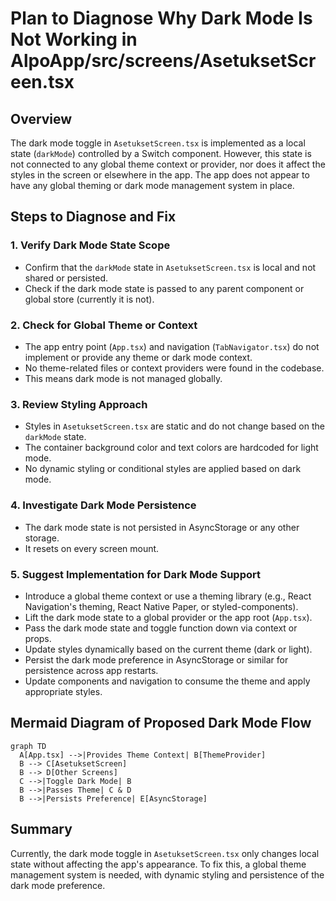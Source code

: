# Plan to Diagnose Why Dark Mode Is Not Working in AlpoApp/src/screens/AsetuksetScreen.tsx

## Overview
The dark mode toggle in `AsetuksetScreen.tsx` is implemented as a local state (`darkMode`) controlled by a Switch component. However, this state is not connected to any global theme context or provider, nor does it affect the styles in the screen or elsewhere in the app. The app does not appear to have any global theming or dark mode management system in place.

## Steps to Diagnose and Fix

### 1. Verify Dark Mode State Scope
- Confirm that the `darkMode` state in `AsetuksetScreen.tsx` is local and not shared or persisted.
- Check if the dark mode state is passed to any parent component or global store (currently it is not).

### 2. Check for Global Theme or Context
- The app entry point (`App.tsx`) and navigation (`TabNavigator.tsx`) do not implement or provide any theme or dark mode context.
- No theme-related files or context providers were found in the codebase.
- This means dark mode is not managed globally.

### 3. Review Styling Approach
- Styles in `AsetuksetScreen.tsx` are static and do not change based on the `darkMode` state.
- The container background color and text colors are hardcoded for light mode.
- No dynamic styling or conditional styles are applied based on dark mode.

### 4. Investigate Dark Mode Persistence
- The dark mode state is not persisted in AsyncStorage or any other storage.
- It resets on every screen mount.

### 5. Suggest Implementation for Dark Mode Support
- Introduce a global theme context or use a theming library (e.g., React Navigation's theming, React Native Paper, or styled-components).
- Lift the dark mode state to a global provider or the app root (`App.tsx`).
- Pass the dark mode state and toggle function down via context or props.
- Update styles dynamically based on the current theme (dark or light).
- Persist the dark mode preference in AsyncStorage or similar for persistence across app restarts.
- Update components and navigation to consume the theme and apply appropriate styles.

## Mermaid Diagram of Proposed Dark Mode Flow

```mermaid
graph TD
  A[App.tsx] -->|Provides Theme Context| B[ThemeProvider]
  B --> C[AsetuksetScreen]
  B --> D[Other Screens]
  C -->|Toggle Dark Mode| B
  B -->|Passes Theme| C & D
  B -->|Persists Preference| E[AsyncStorage]
```

## Summary
Currently, the dark mode toggle in `AsetuksetScreen.tsx` only changes local state without affecting the app's appearance. To fix this, a global theme management system is needed, with dynamic styling and persistence of the dark mode preference.